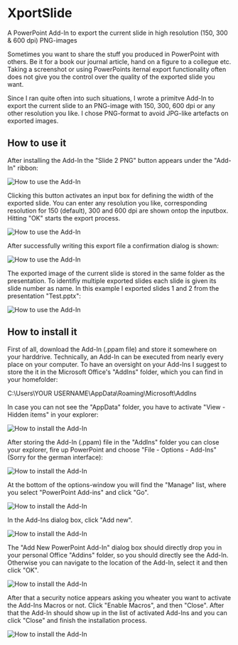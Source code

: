 # XportSlide
A PowerPoint Add-In to export the current slide in high resolution (150, 300 &amp; 600 dpi) PNG-images

Sometimes you want to share the stuff you produced in PowerPoint with others. Be it for a book our journal article, hand on a figure to a collegue etc. Taking a screenshot or using PowerPoints iternal export functionality often does not give you the control over the quality of the exported slide you want.

Since I ran quite often into such situations, I wrote a primitve Add-In to export the current slide to an PNG-image with 150, 300, 600 dpi or any other resolution you like. I chose PNG-format to avoid JPG-like artefacts on exported images. 

## How to use it

After installing the Add-In the "Slide 2 PNG" button appears under the "Add-In" ribbon:

![How to use the Add-In](documentation/add_in_6.png)

Clicking this button activates an input box for defining the width of the exported slide. You can enter any resolution you like, corresponding resolution for 150 (default), 300 and 600 dpi are shown ontop the inputbox. Hitting "OK" starts the export process. 

![How to use the Add-In](documentation/add_in_7.png)

After successfully writing this export file a confirmation dialog is shown:

![How to use the Add-In](documentation/add_in_8.png)

The exported image of the current slide is stored in the same folder as the presentation. To identifiy multiple exported slides each slide is given its slide number as name. In this example I exported slides 1 and 2 from the presentation "Test.pptx":

![How to use the Add-In](documentation/add_in_9.png)

## How to install it

First of all, download the Add-In (.ppam file) and store it somewhere on your harddrive. Technically, an Add-In can be executed from nearly every place on your computer. To have an oversight on your Add-Ins I suggest to store the it in the Microsoft Office's "AddIns" folder, which you can find in your homefolder:

C:\Users\YOUR USERNAME\AppData\Roaming\Microsoft\AddIns

In case you can not see the "AppData" folder, you have to activate "View - Hidden items" in your explorer:

![How to install the Add-In](documentation/show_hidden.png)

After storing the Add-In (.ppam) file in the "AddIns" folder you can close your explorer, fire up PowerPoint and choose "File - Options - Add-Ins" (Sorry for the german interface):

![How to install the Add-In](documentation/add_in_1.png)

At the bottom of the options-window you will find the "Manage" list, where you select "PowerPoint Add-ins" and click "Go".

![How to install the Add-In](documentation/add_in_2.png)

In the Add-Ins dialog box, click "Add new".

![How to install the Add-In](documentation/add_in_3.png)

The "Add New PowerPoint Add-In" dialog box should directly drop you in your personal Office "Addins" folder, so you should directly see the Add-In. Otherwise you can navigate to the location of the Add-In, select it and then click "OK".

![How to install the Add-In](documentation/add_in_4.png)

After that a security notice appears asking you wheater you want to activate the Add-Ins Macros or not. Click "Enable Macros", and then "Close". After that the Add-In should show up in the list of activated Add-Ins and you can click "Close" and finish the installation process.

![How to install the Add-In](documentation/add_in_5.png)




